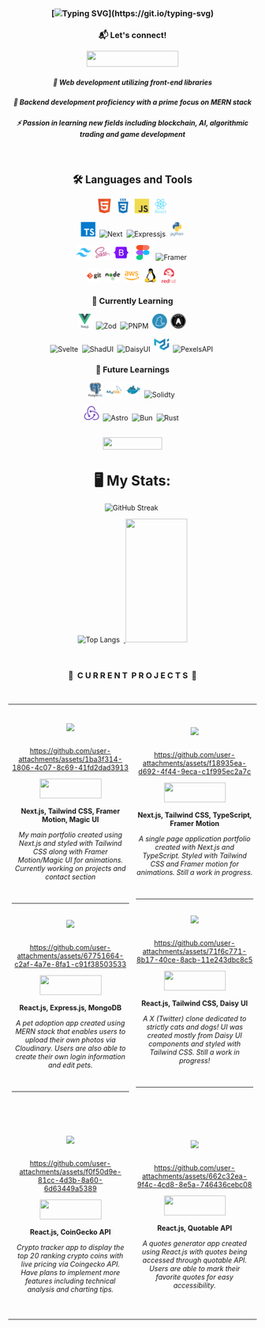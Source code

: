 <!--
************************************ 
TODO: 
- gh action or yml config to set a tags to open in new window***
- fix row 5 & 6 table row/data tags. background color not matching***
- table layout in mobile view***
- update project description summary
- check for duplicate , unclosed tags
- create row branch to display all projects to rows for comparison

*******************************
-->

<div id="header" align="center">


 ### [![Typing SVG](https://readme-typing-svg.demolab.com?font=JetBrains+Mono&weight=500&size=21&duration=2500&pause=300&color=F7F7F7&background=000000&center=true&random=false&width=435&height=256&lines=%F0%9F%91%A8%E2%80%8D%F0%9F%92%BB+Hello+World!;%F0%9F%96%90%EF%B8%8F+The+names+Jason+(%F0%9F%9A%ABnot+json);%E2%98%95+And+I+am+an;%F0%9F%AA%84++Aspiring+Full-Stack+Developer!)](https://git.io/typing-svg)
<div id="badges">


 

  ### 📬 Let's connect! 
  <a href="mailto:jason.json@hotmail.com" title="Contact Me">
   <img src="https://img.shields.io/badge/Microsoft_Outlook-0078D4?style=for-the-badge&logo=microsoft-outlook&logoColor=white&" width="186" height="32"/>
  </a>

</div>
  
##### :telescope: Web development utilizing front-end libraries

##### :seedling: Backend development proficiency with a prime focus on MERN stack

##### :zap: Passion in learning new fields including blockchain, AI, algorithmic trading and game development

<br>

## :hammer_and_wrench: Languages and Tools

<div>

  <img src="https://github.com/devicons/devicon/blob/master/icons/html5/html5-original.svg" title="HTML5" alt="HTML" width="30" height="30"/>&nbsp;
  <img src="https://github.com/devicons/devicon/blob/master/icons/css3/css3-plain-wordmark.svg"  title="CS3" alt="CSS" width="30" height="30"/>&nbsp;
  <img src="https://github.com/devicons/devicon/blob/master/icons/javascript/javascript-original.svg" title="JavaScript" alt="JavaScript" width="30" height="30"/>&nbsp;
  <img src="https://github.com/devicons/devicon/blob/master/icons/react/react-original-wordmark.svg" title="React" alt="React" width="30" height="30"/>

  <img src="https://github.com/devicons/devicon/blob/master/icons/typescript/typescript-original.svg" title="Typescript" alt="Typescript" width="30" height="30"/>&nbsp;
  <img src="https://img.icons8.com/nolan/64/nextjs.png" title="Next" alt="Next" width="30" height="30"/>&nbsp;
  <img src="https://ajeetchaulagain.com/static/7cb4af597964b0911fe71cb2f8148d64/8d565/express-js.webp" title="Expressjs" alt="Expressjs" width="30" height="30"/>&nbsp;
  <img src="https://github.com/devicons/devicon/blob/master/icons/python/python-original-wordmark.svg" title="Python" alt="Python" width="30" height="30"/>

  <img src="https://github.com/devicons/devicon/blob/master/icons/tailwindcss/tailwindcss-original.svg" title="TailwindCSS" alt="TailwindCSS" width="30" height="30"/>&nbsp;
  <img src="https://github.com/devicons/devicon/blob/master/icons/sass/sass-original.svg" title="Sass" alt="Sass" width="30" height="30"/>&nbsp;
  <img src="https://github.com/devicons/devicon/blob/master/icons/bootstrap/bootstrap-original.svg"  title="Bootstrap" alt="Bootstrap" width="30" height="30"/>&nbsp;
  <img src="https://github.com/devicons/devicon/blob/master/icons/figma/figma-original.svg" title="Figma" alt="Figma" width="40" height="30"/>&nbsp;
  <img src="https://cdn.worldvectorlogo.com/logos/framer-motion.svg" title="Framer" alt="Framer" width="30" height="30"/>&nbsp;

  <img src="https://github.com/devicons/devicon/blob/master/icons/git/git-original-wordmark.svg" title="Git" alt="Git" width="30" height="30"/>&nbsp;
  <img src="https://github.com/devicons/devicon/blob/master/icons/nodejs/nodejs-original-wordmark.svg" title="NodeJS" alt="NodeJS" width="30" height="30"/>&nbsp;
  <img src="https://github.com/devicons/devicon/blob/master/icons/amazonwebservices/amazonwebservices-plain-wordmark.svg" title="AWS" alt="AWS" width="30" height="30"/>&nbsp;
  <img src="https://github.com/devicons/devicon/blob/master/icons/linux/linux-original.svg" title="Linux" alt="Linux" width="30" height="30"/>&nbsp;
  <img src="https://github.com/devicons/devicon/blob/master/icons/redhat/redhat-plain-wordmark.svg" title="Redhat" alt="Redhat" width="30" height="30"/>&nbsp;
 
</div>

### 📆 Currently Learning 

<div>
  <img src="https://github.com/devicons/devicon/blob/master/icons/vuejs/vuejs-original-wordmark.svg" title="OAuth" alt="OAuth" width="30" height="30"/>&nbsp;
  <img src="https://zod.dev/logo.svg" title="Zod" alt="Zod" width="30" height="30"/>&nbsp;
  <img src="https://pnpm.io/assets/images/pnpm-light-477811893d2e1c4ad4b10345c442282e.svg" title="PNPM" alt="PNPM" width="30" height="30"/>&nbsp;
  <img src="https://github.com/devicons/devicon/blob/master/icons/yarn/yarn-original.svg" title="Yarn" alt="Yarn" width="30" height="30"/>&nbsp;
  <img src="https://github.com/devicons/devicon/blob/master/icons/oauth/oauth-original.svg" title="OAuth" alt="OAuth" width="30" height="30"/>&nbsp;


  <img src="https://bestofjs.org/logos/svelte.dark.svg" title="Svelte" alt="Svelte" width="30" height="30"/>&nbsp;
  <img src="https://avatars.githubusercontent.com/u/139895814?s=280&v=4" title="ShadUI" alt="ShadUI" width="30" height="30"/>&nbsp;
  <img src="https://bestofjs.org/logos/daisy.dark.svg" title="DaisyUI" alt="DaisyUI" width="30" height="30"/>&nbsp;
  <img src="https://github.com/devicons/devicon/blob/master/icons/materialui/materialui-original.svg" title="MaterialUI" alt="MaterialUI" width="30" height="30"/>&nbsp;
  <img src="https://play-lh.googleusercontent.com/KtFwMsqVzBBpTFc8vR5SZRCNBvqknlWurnzTRl4J-2kdZhoM04LjklX9Vh8pl-fYfpU" title="PexelsAPI" alt="PexelsAPI" width="30" height="30"/>&nbsp;

</div>

### 📌 Future Learnings
<div>
  <img src="https://github.com/devicons/devicon/blob/master/icons/postgresql/postgresql-original-wordmark.svg" title="PostGreSQL" alt="PostGreSQL" width="30" height="30"/>&nbsp;
  <img src="https://github.com/devicons/devicon/blob/master/icons/mysql/mysql-original-wordmark.svg" title="MySQL" alt="MySQL" width="30" height="30"/>&nbsp;
  <img src="https://github.com/devicons/devicon/blob/master/icons/docker/docker-original.svg" title="Docker" alt="Docker" width="30" height="30"/>&nbsp;
  <img src="https://soliditylang.org/assets/siteicon.svg" title="Solidty" alt="Solidty" width="30" height="30"/>&nbsp;

  <img src="https://github.com/devicons/devicon/blob/master/icons/redux/redux-original.svg" title="Redux" alt="Redux" width="30" height="30"/>&nbsp;
  <img src="https://img.icons8.com/nolan/64/astro-js.png" title="Astro" alt="Astro" width="30" height="30"/>&nbsp;
  <img src="https://bestofjs.org/logos/bun.dark.svg" title="Bun"  alt="Bun" width="30" height="30"/>&nbsp;
  <img src="https://cdn.iconscout.com/icon/free/png-512/free-rust-3627930-3029156.png?f=webp&w=256" title="Rust"  alt="Rust" width="30" height="30"/>&nbsp;

</div>

<br>

<div>
<img src="https://komarev.com/ghpvc/?username=Jaycelab&style=flat-square&color=blue" alt="" width="120" height="25"/>
</div>

# 🖥️ My Stats:

<div>




  ![GitHub Streak](http://github-readme-streak-stats.herokuapp.com?user=jaycelab&theme=dark&background=000000&hide_border=true)&nbsp;

  ![Top Langs](https://github-readme-stats.vercel.app/api/top-langs/?username=jaycelab&layout=donut&theme=dark&background=000000&hide_border=true&langs_count=10)&nbsp;&nbsp;<a href="https://typingstats.com/profile/jaycelab&ref=badge" target="_top">
  <img src="https://data.typeracer.com/misc/badge?user=jaycelab" border="0" width="125" height="250"  />
  </a>  

</div>  

<br>

<h3 align="center">🥅&nbsp;&nbsp;C U R R E N T&nbsp; P R O J E C T S&nbsp;&nbsp;🥅</h3>

<br>

<!--*********OPTION #1**********-->

<div align="center">
<table>
<tr>
<td width="50%">
<div align="center" >  
 
 <br>
  <br>
 
<div align="center" >  
  <a align="center" href="https://github.com/Jaycelab/Portfolio" title="Main Portfolio" width="50%">
    <img align="center" height="115" src="https://github-readme-stats-git-masterrstaa-rickstaa.vercel.app/api/pin/?username=Jaycelab&description=test1&repo=Portfolio&theme=dark&icon_color=a91717&background=000000&hide_border=true">
  </a>

<br>



<br>

https://github.com/user-attachments/assets/1ba3f314-1806-4c07-8c69-41fd2dad3913

<p>
<a href="https://portfolio-mu-drab-93.vercel.app/" target="_blank">
<img src="https://img.shields.io/badge/-LIVE_DEMO-green?style=for-the-badge&color=A91717"  width="125" height="40"/>
</a>
</p>
<p><strong>Next.js, Tailwind CSS, Framer Motion, Magic UI </strong></p>
<p> <i>My main portfolio created using Next.js and styled with Tailwind CSS along with Framer Motion/Magic UI for animations. Currently working on projects and contact section </i></p>

<br>
<hr>



</div>

<div align="center" >  

 <br>

 <a align="center" href="https://github.com/Jaycelab/Fur-City-Adoption-Express" title="Pet Adoption" width="50%">
    <img align="center" height="115" src="https://github-readme-stats-git-masterrstaa-rickstaa.vercel.app/api/pin/?username=Jaycelab&description=test1&repo=Fur-City-Adoption-Express&theme=dark&icon_color=00FF00&background=000000&hide_border=true">
  </a>
  
<br>


<br>

https://github.com/user-attachments/assets/67751664-c2af-4a7e-8fa1-c91f38503533

<p>
    
<a href="https://fur-city-adoption.netlify.app/" target="_blank">
<img src="https://img.shields.io/badge/-LIVE_DEMO-green?style=for-the-badge&color=A91717"  width="125" height="40"/>
</a>
</p>
<p><strong>React.js, Express.js, MongoDB</strong></p>
<p><i>A pet adoption app created using MERN stack that enables users to upload their own photos via Cloudinary. Users are also able to create their own login information and edit pets.</i></p>

<br>
<hr>

</div>

<br>
<br>


</td>



<td width="50%">
<div align="center" >  

 <br>
  <br>

 <a align="center" href="https://github.com/Jaycelab/Portfolio-2" title="Mini Portfolio" width="50%">
    <img align="center" height="115" src="https://github-readme-stats-git-masterrstaa-rickstaa.vercel.app/api/pin/?username=Jaycelab&description=test1&repo=Portfolio-2&theme=dark&icon_color=a91717&background=000000&hide_border=true">
  </a>
 
<br>


<br>

https://github.com/user-attachments/assets/f18935ea-d692-4f44-9eca-c1f995ec2a7c

<p>
<a href="https://portfolio-2-coral-chi.vercel.app/" target="_blank">
<img src="https://img.shields.io/badge/-LIVE_DEMO-green?style=for-the-badge&color=A91717"  width="125" height="40"/>
</a>
</p>
<p><strong>Next.js, Tailwind CSS, TypeScript, Framer Motion</strong></p>
<p> <i>A single page application portfolio created with Next.js and TypeScript. Styled with Tailwind CSS and Framer motion for animations. Still a work in progress. </i></p>

<br>
<hr>

</div>

<div align="center" >  

 <br>
 
  <a align="center" href="https://github.com/Jaycelab/X-MERN-Clone" title="X Clone" width="50%">
    <img align="center" height="115" src="https://github-readme-stats-git-masterrstaa-rickstaa.vercel.app/api/pin/?username=Jaycelab&description=test1&repo=X-MERN-Clone&theme=dark&icon_color=00FF00&background=000000&hide_border=true">
  </a>
 
<br>


<br>

https://github.com/user-attachments/assets/71f6c771-8b17-40ce-8acb-11e243dbc8c5

<p> 
<a href="https://x-mern-clone.vercel.app/" target="_blank">
<img src="https://img.shields.io/badge/-LIVE_DEMO-green?style=for-the-badge&color=A91717"  width="125" height="40"/>
</a>  
</a>
</p>
<p><strong>React.js, Tailwind CSS, Daisy UI</strong></p></p>
<p> <i>A X (Twitter) clone dedicated to strictly cats and dogs! UI was created mostly from Daisy UI components and styled with Tailwind CSS. Still a work in progress! </i></p>

<br>
<hr>

</div>

<br>
<br>

<!--TABLE END -->

<!--*********OPTION #2**********-->

<!--New table row and data.
Reponsiveness OK, however does not have a clear background?-->

<!--Container Start-->
<div align="center">
<!--Table Row-->
<tr>
<td width="50%">
 
<!--Project Start-->
<div align="center" >  

<br>
 <br>

<a align="center" href="https://github.com/Jaycelab/Crypto-Tracker" title="Crypto Tracker" width="50%">
<img align="center" height="115" src="https://github-readme-stats-git-masterrstaa-rickstaa.vercel.app/api/pin/?username=Jaycelab&description=test1&repo=Crypto-Tracker&theme=dark&icon_color=00BFFF&background=000000&hide_border=true">
</a>
  
<br>


<br>

https://github.com/user-attachments/assets/f0f50d9e-81cc-4d3b-8a60-6d63449a5389

<p>    
<a href="https://crypto-tracker-nine-kappa.vercel.app/" target="_blank">
<img src="https://img.shields.io/badge/-LIVE_DEMO-green?style=for-the-badge&color=A91717"  width="125" height="40"/>
</a> 
</p>
<p><strong>React.js, CoinGecko API</strong></p>
<p> <i>Crypto tracker app to display the top 20 ranking crypto coins with live pricing via Coingecko API. Have plans to implement more features including technical analysis and charting tips. </i></p>
<!--Project End>
<br>

</div>
<!--Container End-->
<br>
<br>

<!--Table Start-->
<td width="50%">
<div align="center" >  

<br>
 <br>

<a align="center" href="https://github.com/Jaycelab/Quotes-App" title="Quotes-App" width="50%">
<img align="center" height="115" src="https://github-readme-stats-git-masterrstaa-rickstaa.vercel.app/api/pin/?username=Jaycelab&description=test1&repo=Quotes-App&theme=dark&icon_color=00BFFF&background=000000&hide_border=true">
</a>
 
<br>


<br>

https://github.com/user-attachments/assets/662c32ea-9f4c-4cd8-8e5a-746436cebc08

<p>
<a href="https://jaycelab.github.io/Quotes-App/" target="_blank">
<img src="https://img.shields.io/badge/-LIVE_DEMO-green?style=for-the-badge&color=A91717"  width="125" height="40"/>
</a>
</p>
<p><strong>React.js, Quotable API</strong></p>
<p> <i>A quotes generator app created using React.js with quotes being accessed through quotable API. Users are able to mark their favorite quotes for easy accessibility. </i></p>
<!--Project End>
<br>

</div>
<!--Container End-->
<br>
<br>

</td>
<!--End Table Data-->
